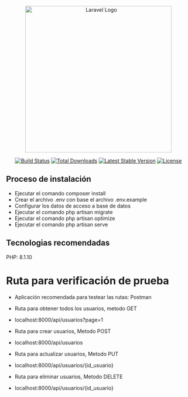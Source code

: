 <p align="center"><a href="https://laravel.com" target="_blank"><img src="https://raw.githubusercontent.com/laravel/art/master/logo-lockup/5%20SVG/2%20CMYK/1%20Full%20Color/laravel-logolockup-cmyk-red.svg" width="400" alt="Laravel Logo"></a></p>

<p align="center">
<a href="https://github.com/laravel/framework/actions"><img src="https://github.com/laravel/framework/workflows/tests/badge.svg" alt="Build Status"></a>
<a href="https://packagist.org/packages/laravel/framework"><img src="https://img.shields.io/packagist/dt/laravel/framework" alt="Total Downloads"></a>
<a href="https://packagist.org/packages/laravel/framework"><img src="https://img.shields.io/packagist/v/laravel/framework" alt="Latest Stable Version"></a>
<a href="https://packagist.org/packages/laravel/framework"><img src="https://img.shields.io/packagist/l/laravel/framework" alt="License"></a>
</p>

## Proceso de instalación

- Ejecutar el comando composer install
- Crear el archivo .env con base el archivo .env.example
- Configurar los datos de acceso a base de datos
- Ejecutar el comando php artisan migrate
- Ejecutar el comando php artisan optimize
- Ejecutar el comando php artisan serve

## Tecnologias recomendadas
PHP: 8.1.10

# Ruta para verificación de prueba

* Aplicación recomendada para testear las rutas: Postman 

- Ruta para obtener todos los usuarios, metodo GET
* localhost:8000/api/usuarios?page=1

- Ruta para crear usuarios, Metodo POST
* localhost:8000/api/usuarios

- Ruta para actualizar usuarios, Metodo PUT
* localhost:8000/api/usuarios/{id_usuario}

- Ruta para eliminar usuarios, Metodo DELETE
* localhost:8000/api/usuarios/{id_usuario}